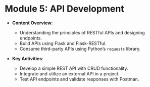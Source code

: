 # Module 5: API Development

- **Content Overview**:
  - Understanding the principles of RESTful APIs and designing endpoints.
  - Build APIs using Flask and Flask-RESTful.
  - Consume third-party APIs using Python’s `requests` library.

- **Key Activities**:
  - Develop a simple REST API with CRUD functionality.
  - Integrate and utilize an external API in a project.
  - Test API endpoints and validate responses with Postman.